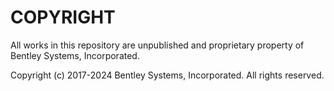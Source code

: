 # COPYRIGHT

All works in this repository are unpublished and proprietary property of Bentley Systems, Incorporated.

Copyright (c) 2017-2024 Bentley Systems, Incorporated. All rights reserved.
